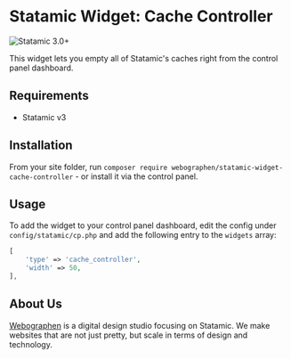 # Statamic Widget: Cache Controller

![Statamic 3.0+](https://img.shields.io/badge/Statamic-3.0+-FF269E?style=for-the-badge&link=https://statamic.com)

This widget lets you empty all of Statamic's caches right from the control panel dashboard.

## Requirements

- Statamic v3

## Installation

From your site folder, run `composer require webographen/statamic-widget-cache-controller` - or install it via the control panel.

## Usage

To add the widget to your control panel dashboard, edit the config under `config/statamic/cp.php` and add the following entry to the `widgets` array:

```php
[
    'type' => 'cache_controller',
    'width' => 50,
],
```

## About Us

[Webographen](https://webographen.de/) is a digital design studio focusing on Statamic. We make websites that are not just pretty, but scale in terms of design and technology.